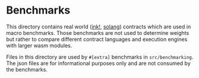 # Benchmarks

This directory contains real world ([ink!](https://use.ink), [solang](https://github.com/hyperledger/solang)) contracts which are used in macro benchmarks.
Those benchmarks are not used to determine weights but rather to compare different contract
languages and execution engines with larger wasm modules.

Files in this directory are used by `#[extra]` benchmarks in `src/benchmarking`. The json
files are for informational purposes only and are not consumed by the benchmarks.

